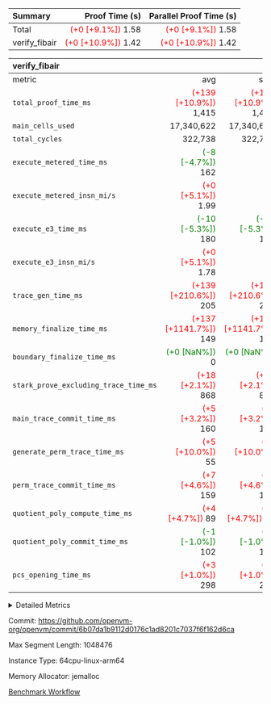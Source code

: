 | Summary | Proof Time (s) | Parallel Proof Time (s) |
|:---|---:|---:|
| Total | <span style='color: red'>(+0 [+9.1%])</span> 1.58 | <span style='color: red'>(+0 [+9.1%])</span> 1.58 |
| verify_fibair | <span style='color: red'>(+0 [+10.9%])</span> 1.42 | <span style='color: red'>(+0 [+10.9%])</span> 1.42 |


| verify_fibair |||||
|:---|---:|---:|---:|---:|
|metric|avg|sum|max|min|
| `total_proof_time_ms ` | <span style='color: red'>(+139 [+10.9%])</span> 1,415 | <span style='color: red'>(+139 [+10.9%])</span> 1,415 | <span style='color: red'>(+139 [+10.9%])</span> 1,415 | <span style='color: red'>(+139 [+10.9%])</span> 1,415 |
| `main_cells_used     ` |  17,340,622 |  17,340,622 |  17,340,622 |  17,340,622 |
| `total_cycles        ` |  322,738 |  322,738 |  322,738 |  322,738 |
| `execute_metered_time_ms` | <span style='color: green'>(-8 [-4.7%])</span> 162 | -          | -          | -          |
| `execute_metered_insn_mi/s` | <span style='color: red'>(+0 [+5.1%])</span> 1.99 | -          | -          | -          |
| `execute_e3_time_ms  ` | <span style='color: green'>(-10 [-5.3%])</span> 180 | <span style='color: green'>(-10 [-5.3%])</span> 180 | <span style='color: green'>(-10 [-5.3%])</span> 180 | <span style='color: green'>(-10 [-5.3%])</span> 180 |
| `execute_e3_insn_mi/s` | <span style='color: red'>(+0 [+5.1%])</span> 1.78 | -          | <span style='color: red'>(+0 [+5.1%])</span> 1.78 | <span style='color: red'>(+0 [+5.1%])</span> 1.78 |
| `trace_gen_time_ms   ` | <span style='color: red'>(+139 [+210.6%])</span> 205 | <span style='color: red'>(+139 [+210.6%])</span> 205 | <span style='color: red'>(+139 [+210.6%])</span> 205 | <span style='color: red'>(+139 [+210.6%])</span> 205 |
| `memory_finalize_time_ms` | <span style='color: red'>(+137 [+1141.7%])</span> 149 | <span style='color: red'>(+137 [+1141.7%])</span> 149 | <span style='color: red'>(+137 [+1141.7%])</span> 149 | <span style='color: red'>(+137 [+1141.7%])</span> 149 |
| `boundary_finalize_time_ms` | <span style='color: green'>(+0 [NaN%])</span> 0 | <span style='color: green'>(+0 [NaN%])</span> 0 | <span style='color: green'>(+0 [NaN%])</span> 0 | <span style='color: green'>(+0 [NaN%])</span> 0 |
| `stark_prove_excluding_trace_time_ms` | <span style='color: red'>(+18 [+2.1%])</span> 868 | <span style='color: red'>(+18 [+2.1%])</span> 868 | <span style='color: red'>(+18 [+2.1%])</span> 868 | <span style='color: red'>(+18 [+2.1%])</span> 868 |
| `main_trace_commit_time_ms` | <span style='color: red'>(+5 [+3.2%])</span> 160 | <span style='color: red'>(+5 [+3.2%])</span> 160 | <span style='color: red'>(+5 [+3.2%])</span> 160 | <span style='color: red'>(+5 [+3.2%])</span> 160 |
| `generate_perm_trace_time_ms` | <span style='color: red'>(+5 [+10.0%])</span> 55 | <span style='color: red'>(+5 [+10.0%])</span> 55 | <span style='color: red'>(+5 [+10.0%])</span> 55 | <span style='color: red'>(+5 [+10.0%])</span> 55 |
| `perm_trace_commit_time_ms` | <span style='color: red'>(+7 [+4.6%])</span> 159 | <span style='color: red'>(+7 [+4.6%])</span> 159 | <span style='color: red'>(+7 [+4.6%])</span> 159 | <span style='color: red'>(+7 [+4.6%])</span> 159 |
| `quotient_poly_compute_time_ms` | <span style='color: red'>(+4 [+4.7%])</span> 89 | <span style='color: red'>(+4 [+4.7%])</span> 89 | <span style='color: red'>(+4 [+4.7%])</span> 89 | <span style='color: red'>(+4 [+4.7%])</span> 89 |
| `quotient_poly_commit_time_ms` | <span style='color: green'>(-1 [-1.0%])</span> 102 | <span style='color: green'>(-1 [-1.0%])</span> 102 | <span style='color: green'>(-1 [-1.0%])</span> 102 | <span style='color: green'>(-1 [-1.0%])</span> 102 |
| `pcs_opening_time_ms ` | <span style='color: red'>(+3 [+1.0%])</span> 298 | <span style='color: red'>(+3 [+1.0%])</span> 298 | <span style='color: red'>(+3 [+1.0%])</span> 298 | <span style='color: red'>(+3 [+1.0%])</span> 298 |



<details>
<summary>Detailed Metrics</summary>

|  | verify_program_compile_ms | total_cells | stark_prove_excluding_trace_time_ms | quotient_poly_compute_time_ms | quotient_poly_commit_time_ms | perm_trace_commit_time_ms | pcs_opening_time_ms | main_trace_commit_time_ms |
| --- | --- | --- | --- | --- | --- | --- | --- |
|  | 7 | 65,536 | 38 | 1 | 6 | 0 | 22 | 8 | 

| air_name | rows | quotient_deg | main_cols | interactions | constraints | cells |
| --- | --- | --- | --- | --- | --- | --- |
| AccessAdapterAir<2> |  | 2 |  | 5 | 12 |  | 
| AccessAdapterAir<4> |  | 2 |  | 5 | 12 |  | 
| AccessAdapterAir<8> |  | 2 |  | 5 | 12 |  | 
| FibonacciAir | 32,768 | 1 | 2 |  | 5 | 65,536 | 
| FriReducedOpeningAir |  | 2 |  | 39 | 71 |  | 
| JalRangeCheckAir |  | 2 |  | 9 | 14 |  | 
| NativePoseidon2Air<BabyBearParameters>, 1> |  | 2 |  | 136 | 572 |  | 
| PhantomAir |  | 2 |  | 3 | 5 |  | 
| ProgramAir |  | 1 |  | 1 | 4 |  | 
| VariableRangeCheckerAir |  | 1 |  | 1 | 4 |  | 
| VmAirWrapper<AluNativeAdapterAir, FieldArithmeticCoreAir> |  | 2 |  | 15 | 27 |  | 
| VmAirWrapper<BranchNativeAdapterAir, BranchEqualCoreAir<1> |  | 2 |  | 11 | 25 |  | 
| VmAirWrapper<NativeAdapterAir<2, 0>, PublicValuesCoreAir> |  | 2 |  | 11 | 29 |  | 
| VmAirWrapper<NativeLoadStoreAdapterAir<1>, NativeLoadStoreCoreAir<1> |  | 2 |  | 15 | 20 |  | 
| VmAirWrapper<NativeLoadStoreAdapterAir<4>, NativeLoadStoreCoreAir<4> |  | 2 |  | 15 | 20 |  | 
| VmAirWrapper<NativeVectorizedAdapterAir<4>, FieldExtensionCoreAir> |  | 2 |  | 15 | 27 |  | 
| VmConnectorAir |  | 2 |  | 5 | 11 |  | 
| VolatileBoundaryAir |  | 2 |  | 7 | 19 |  | 

| group | trace_gen_time_ms | total_proof_time_ms | total_cycles | total_cells | stark_prove_excluding_trace_time_ms | quotient_poly_compute_time_ms | quotient_poly_commit_time_ms | perm_trace_commit_time_ms | pcs_opening_time_ms | memory_finalize_time_ms | main_trace_commit_time_ms | main_cells_used | insns | generate_perm_trace_time_ms | fri.log_blowup | execute_metered_time_ms | execute_metered_insn_mi/s | execute_e3_time_ms | execute_e3_insn_mi/s | boundary_finalize_time_ms |
| --- | --- | --- | --- | --- | --- | --- | --- | --- | --- | --- | --- | --- | --- | --- | --- | --- | --- | --- | --- | --- |
| verify_fibair | 205 | 1,415 | 322,738 | 62,474,410 | 868 | 89 | 102 | 159 | 298 | 149 | 160 | 17,340,622 | 322,739 | 55 | 1 | 162 | 1.99 | 180 | 1.78 | 0 | 

| group | air_name | rows | prep_cols | perm_cols | main_cols | cells |
| --- | --- | --- | --- | --- | --- | --- |
| verify_fibair | AccessAdapterAir<2> | 131,072 |  | 16 | 11 | 3,538,944 | 
| verify_fibair | AccessAdapterAir<4> | 65,536 |  | 16 | 13 | 1,900,544 | 
| verify_fibair | AccessAdapterAir<8> | 128 |  | 16 | 17 | 4,224 | 
| verify_fibair | FriReducedOpeningAir | 2,048 |  | 84 | 27 | 227,328 | 
| verify_fibair | JalRangeCheckAir | 32,768 |  | 28 | 12 | 1,310,720 | 
| verify_fibair | NativePoseidon2Air<BabyBearParameters>, 1> | 32,768 |  | 312 | 398 | 23,265,280 | 
| verify_fibair | PhantomAir | 16,384 |  | 12 | 6 | 294,912 | 
| verify_fibair | ProgramAir | 8,192 |  | 8 | 10 | 147,456 | 
| verify_fibair | VariableRangeCheckerAir | 262,144 | 2 | 8 | 1 | 2,359,296 | 
| verify_fibair | VmAirWrapper<AluNativeAdapterAir, FieldArithmeticCoreAir> | 262,144 |  | 36 | 29 | 17,039,360 | 
| verify_fibair | VmAirWrapper<BranchNativeAdapterAir, BranchEqualCoreAir<1> | 32,768 |  | 28 | 23 | 1,671,168 | 
| verify_fibair | VmAirWrapper<NativeLoadStoreAdapterAir<1>, NativeLoadStoreCoreAir<1> | 65,536 |  | 40 | 21 | 3,997,696 | 
| verify_fibair | VmAirWrapper<NativeLoadStoreAdapterAir<4>, NativeLoadStoreCoreAir<4> | 32,768 |  | 40 | 27 | 2,195,456 | 
| verify_fibair | VmAirWrapper<NativeVectorizedAdapterAir<4>, FieldExtensionCoreAir> | 32,768 |  | 36 | 38 | 2,424,832 | 
| verify_fibair | VmConnectorAir | 2 | 1 | 16 | 5 | 42 | 
| verify_fibair | VolatileBoundaryAir | 65,536 |  | 20 | 12 | 2,097,152 | 

| group | trace_height_constraint | weighted_sum | threshold |
| --- | --- | --- | --- |
| verify_fibair | 0 | 1,085,444 | 2,013,265,921 | 
| verify_fibair | 1 | 5,411,200 | 2,013,265,921 | 
| verify_fibair | 2 | 542,722 | 2,013,265,921 | 
| verify_fibair | 3 | 5,476,612 | 2,013,265,921 | 
| verify_fibair | 4 | 65,536 | 2,013,265,921 | 
| verify_fibair | 5 | 12,851,850 | 2,013,265,921 | 

| trace_height_constraint | threshold |
| --- | --- |
| 0 | 2,013,265,921 | 

</details>


Commit: https://github.com/openvm-org/openvm/commit/6b07da1b9112d0176c1ad8201c7037f6f162d6ca

Max Segment Length: 1048476

Instance Type: 64cpu-linux-arm64

Memory Allocator: jemalloc

[Benchmark Workflow](https://github.com/openvm-org/openvm/actions/runs/15862263807)
